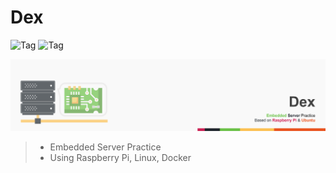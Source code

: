 # Dex

![Tag](https://img.shields.io/badge/board-RaspberryPi-cd2355)
![Tag](https://img.shields.io/badge/system-Ubuntu-e95420)

![Full-Banner](assets/dex-banner-full.png)

> - Embedded Server Practice
> - Using Raspberry Pi, Linux, Docker
